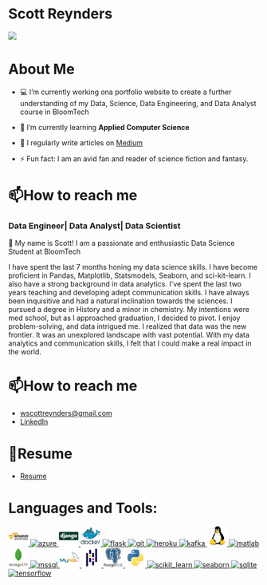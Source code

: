 <h1 align="left"> Scott Reynders</h1>
<p align="left"> <img src="https://scontent-lax3-1.xx.fbcdn.net/v/t39.30808-6/274925600_2257571714384065_2730869903595781554_n.jpg?_nc_cat=104&ccb=1-5&_nc_sid=730e14&_nc_ohc=5WVl9HOli2YAX8kdb69&_nc_ht=scontent-lax3-1.xx&oh=00_AT9uVD959t3ncXt0pczO_vXdYN3hyHfOIeOrgTndwwlIsQ&oe=62218B2F" width="300" height"400" /> </p>

<h1>About Me</h1>

- 💻 I’m currently working ona portfolio website to create a further understanding of my Data, Science, Data Engineering, and Data Analyst course in BloomTech

- 🌱 I’m currently learning **Applied Computer Science**

- 📝 I regularly write articles on <a href="https://medium.com/@wscottreynders">Medium</a>

- ⚡ Fun fact: I am an avid fan and reader of science fiction and fantasy.

<h1>📫How to reach me</h1> 

<h3 align="left">Data Engineer| Data Analyst| Data Scientist</h3>

<p align="left">👋 My name is Scott! I am a passionate and enthusiastic Data Science Student at BloomTech</p>


<p align="left">I have spent the last 7 months honing my data science skills. I have become proficient in Pandas, Matplotlib, Statsmodels, Seaborn, and sci-kit-learn. I also have a strong background in data analytics. I've spent the last two years teaching and developing adept communication skills. I have always been inquisitive and had a natural inclination towards the sciences. I pursued a degree in History and a minor in chemistry. My intentions were med school, but as I approached graduation, I decided to pivot. I enjoy problem-solving, and data intrigued me. I realized that data was the new frontier. It was an unexplored landscape with vast potential. With my data analytics and communication skills, I felt that I could make a real impact in the world.</p>

<h1>📫How to reach me</h1> 

- wscottreynders@gmail.com 
- <a href="https://www.linkedin.com/in/scott-reynders-57971921b/">LinkedIn</a>

<h1>📄Resume</h1> 

- <a href="https://github.com/wscottreynders/resume/raw/main/Scott.Reynders-Resume.pdf">Resume</a>


<h1 align="left">Languages and Tools:</h1>

<p align="left"> <a href="https://aws.amazon.com" target="_blank" rel="noreferrer"> <img src="https://raw.githubusercontent.com/devicons/devicon/master/icons/amazonwebservices/amazonwebservices-original-wordmark.svg" alt="aws" width="40" height="40"/> </a> <a href="https://azure.microsoft.com/en-in/" target="_blank" rel="noreferrer"> <img src="https://www.vectorlogo.zone/logos/microsoft_azure/microsoft_azure-icon.svg" alt="azure" width="40" height="40"/> </a> <a href="https://www.djangoproject.com/" target="_blank" rel="noreferrer"> <img src="https://raw.githubusercontent.com/devicons/devicon/master/icons/django/django-original.svg" alt="django" width="40" height="40"/> </a> <a href="https://www.docker.com/" target="_blank" rel="noreferrer"> <img src="https://raw.githubusercontent.com/devicons/devicon/master/icons/docker/docker-original-wordmark.svg" alt="docker" width="40" height="40"/> </a> <a href="https://flask.palletsprojects.com/" target="_blank" rel="noreferrer"> <img src="https://www.vectorlogo.zone/logos/pocoo_flask/pocoo_flask-icon.svg" alt="flask" width="40" height="40"/> </a> <a href="https://git-scm.com/" target="_blank" rel="noreferrer"> <img src="https://www.vectorlogo.zone/logos/git-scm/git-scm-icon.svg" alt="git" width="40" height="40"/> </a> <a href="https://heroku.com" target="_blank" rel="noreferrer"> <img src="https://www.vectorlogo.zone/logos/heroku/heroku-icon.svg" alt="heroku" width="40" height="40"/> </a> <a href="https://kafka.apache.org/" target="_blank" rel="noreferrer"> <img src="https://www.vectorlogo.zone/logos/apache_kafka/apache_kafka-icon.svg" alt="kafka" width="40" height="40"/> </a> <a href="https://www.linux.org/" target="_blank" rel="noreferrer"> <img src="https://raw.githubusercontent.com/devicons/devicon/master/icons/linux/linux-original.svg" alt="linux" width="40" height="40"/> </a> <a href="https://www.mathworks.com/" target="_blank" rel="noreferrer"> <img src="https://upload.wikimedia.org/wikipedia/commons/2/21/Matlab_Logo.png" alt="matlab" width="40" height="40"/> </a> <a href="https://www.mongodb.com/" target="_blank" rel="noreferrer"> <img src="https://raw.githubusercontent.com/devicons/devicon/master/icons/mongodb/mongodb-original-wordmark.svg" alt="mongodb" width="40" height="40"/> </a> <a href="https://www.microsoft.com/en-us/sql-server" target="_blank" rel="noreferrer"> <img src="https://www.svgrepo.com/show/303229/microsoft-sql-server-logo.svg" alt="mssql" width="40" height="40"/> </a> <a href="https://www.mysql.com/" target="_blank" rel="noreferrer"> <img src="https://raw.githubusercontent.com/devicons/devicon/master/icons/mysql/mysql-original-wordmark.svg" alt="mysql" width="40" height="40"/> </a> <a href="https://pandas.pydata.org/" target="_blank" rel="noreferrer"> <img src="https://raw.githubusercontent.com/devicons/devicon/2ae2a900d2f041da66e950e4d48052658d850630/icons/pandas/pandas-original.svg" alt="pandas" width="40" height="40"/> </a> <a href="https://www.postgresql.org" target="_blank" rel="noreferrer"> <img src="https://raw.githubusercontent.com/devicons/devicon/master/icons/postgresql/postgresql-original-wordmark.svg" alt="postgresql" width="40" height="40"/> </a> <a href="https://www.python.org" target="_blank" rel="noreferrer"> <img src="https://raw.githubusercontent.com/devicons/devicon/master/icons/python/python-original.svg" alt="python" width="40" height="40"/> </a> <a href="https://scikit-learn.org/" target="_blank" rel="noreferrer"> <img src="https://upload.wikimedia.org/wikipedia/commons/0/05/Scikit_learn_logo_small.svg" alt="scikit_learn" width="40" height="40"/> </a> <a href="https://seaborn.pydata.org/" target="_blank" rel="noreferrer"> <img src="https://seaborn.pydata.org/_images/logo-mark-lightbg.svg" alt="seaborn" width="40" height="40"/> </a> <a href="https://www.sqlite.org/" target="_blank" rel="noreferrer"> <img src="https://www.vectorlogo.zone/logos/sqlite/sqlite-icon.svg" alt="sqlite" width="40" height="40"/> </a> <a href="https://www.tensorflow.org" target="_blank" rel="noreferrer"> <img src="https://www.vectorlogo.zone/logos/tensorflow/tensorflow-icon.svg" alt="tensorflow" width="40" height="40"/> </a> </p>

